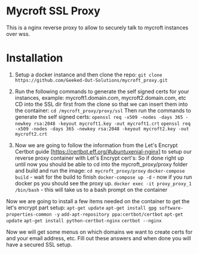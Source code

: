 # Mycroft SSL Proxy
This is a nginx reverse proxy to allow to securely talk to mycroft instances over wss.

# Installation
1. Setup a docker instance and then clone the repo:
`git clone https://github.com/Geeked-Out-Solutions/mycroft_proxy.git`

2. Run the following commands to generate the self signed certs for your instances, example: mycroft1.domain.com, mycroft2.domain.com, etc
CD into the SSL dir first from the clone so that we can insert them into the container:
`cd /mycroft_proxy/proxy/ssl`
Then run the commands to generate the self signed certs:
`openssl req -x509 -nodes -days 365 -newkey rsa:2048 -keyout mycroft1.key -out mycroft1.crt`
`openssl req -x509 -nodes -days 365 -newkey rsa:2048 -keyout mycroft2.key -out mycroft2.crt`

3. Now we are going to follow the information from the Let's Encrypt Certbot guide [https://certbot.eff.org/#ubuntuxenial-nginx] to setup our reverse proxy container with Let's Encrypt cert's:
So if done right up until now you should be able to cd into the mycroft_proxy/proxy folder and build and run the image:
`cd mycroft_proxy/proxy`
`docker-compose build` - wait for the build to finish
`docker-compose up -d` - now if you run docker ps you should see the proxy up.
`docker exec -it proxy_proxy_1 /bin/bash` - this will take us to a bash prompt on the container

Now we are going to install a few items needed on the container to get the let's encrypt part setup:
`apt-get update`
`apt-get install gpg software-properties-common -y`
`add-apt-repository ppa:certbot/certbot`
`apt-get update`
`apt-get install python-certbot-nginx`
`certbot --nginx`

Now we will get some menus on which domains we want to create certs for and your email address, etc.  Fill out these answers and when done you will have a secured SSL setup.
